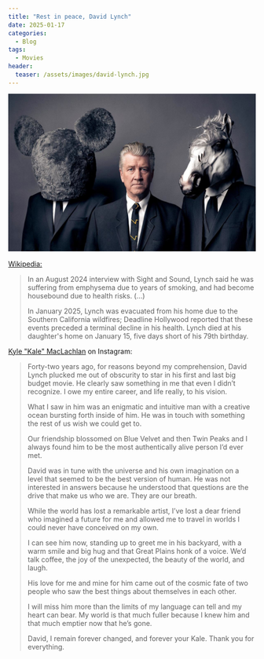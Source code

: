 ```yaml
---
title: "Rest in peace, David Lynch"
date: 2025-01-17
categories:
  - Blog
tags:
  - Movies
header:
  teaser: /assets/images/david-lynch.jpg
---
```


![David Lynch](/assets/images/david-lynch.jpg)

[Wikipedia:](https://en.wikipedia.org/wiki/David_Lynch#Illness_and_death)

> In an August 2024 interview with Sight and Sound, Lynch said he was suffering from emphysema due to years of smoking, and had become housebound due to health risks. (…)<!--more-->
>
> In January 2025, Lynch was evacuated from his home due to the Southern California wildfires; Deadline Hollywood reported that these events preceded a terminal decline in his health. Lynch died at his daughter's home on January 15, five days short of his 79th birthday.

[Kyle "Kale" MacLachlan](https://en.wikipedia.org/wiki/Kyle_MacLachlan) on Instagram:

> Forty-two years ago, for reasons beyond my comprehension, David Lynch plucked me out of obscurity to star in his first and last big budget movie. He clearly saw something in me that even I didn’t recognize. I owe my entire career, and life really, to his vision.
>
> What I saw in him was an enigmatic and intuitive man with a creative ocean bursting forth inside of him. He was in touch with something the rest of us wish we could get to.
>
> Our friendship blossomed on Blue Velvet and then Twin Peaks and I always found him to be the most authentically alive person I’d ever met.
>
> David was in tune with the universe and his own imagination on a level that seemed to be the best version of human. He was not interested in answers because he understood that questions are the drive that make us who we are. They are our breath.
>
> While the world has lost a remarkable artist, I’ve lost a dear friend who imagined a future for me and allowed me to travel in worlds I could never have conceived on my own.
>
> I can see him now, standing up to greet me in his backyard, with a warm smile and big hug and that Great Plains honk of a voice. We’d talk coffee, the joy of the unexpected, the beauty of the world, and laugh.
>
> His love for me and mine for him came out of the cosmic fate of two people who saw the best things about themselves in each other.
>
> I will miss him more than the limits of my language can tell and my heart can bear. My world is that much fuller because I knew him and that much emptier now that he’s gone.
>
> David, I remain forever changed, and forever your Kale. Thank you for everything.
